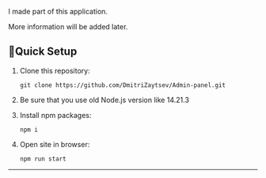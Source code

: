 I made part of this application. 

More information will be added later.

## 🚀Quick Setup

1.  Clone this repository:

        git clone https://github.com/DmitriZaytsev/Admin-panel.git

2. Be sure that you use old Node.js version like 14.21.3 

3.  Install npm packages:

        npm i

4.  Open site in browser:

        npm run start

---
